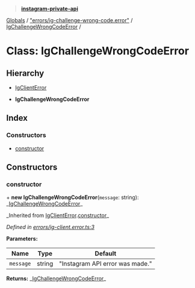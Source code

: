 > **[instagram-private-api](../README.md)**

[Globals](../README.md) / ["errors/ig-challenge-wrong-code.error"](../modules/_errors_ig_challenge_wrong_code_error_.md) / [IgChallengeWrongCodeError](_errors_ig_challenge_wrong_code_error_.igchallengewrongcodeerror.md) /

# Class: IgChallengeWrongCodeError

## Hierarchy

- [IgClientError](_errors_ig_client_error_.igclienterror.md)

- **IgChallengeWrongCodeError**

## Index

### Constructors

- [constructor](_errors_ig_challenge_wrong_code_error_.igchallengewrongcodeerror.md#constructor)

## Constructors

### constructor

\+ **new IgChallengeWrongCodeError**(`message`: string): _[IgChallengeWrongCodeError](\_errors_ig_challenge_wrong_code_error_.igchallengewrongcodeerror.md)\_

_Inherited from [IgClientError](\_errors_ig_client_error_.igclienterror.md).[constructor](_errors_ig_client_error_.igclienterror.md#constructor)\_

_Defined in [errors/ig-client.error.ts:3](https://github.com/realinstadude/instagram-private-api/blob/4ae8fec/src/errors/ig-client.error.ts#L3)_

**Parameters:**

| Name      | Type   | Default                         |
| --------- | ------ | ------------------------------- |
| `message` | string | "Instagram API error was made." |

**Returns:** _[IgChallengeWrongCodeError](\_errors_ig_challenge_wrong_code_error_.igchallengewrongcodeerror.md)\_

